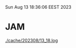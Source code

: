 Sun Aug 13 18:36:06 EEST 2023
# JAM
<a href='./cache/202308/13_18.log'>./cache/202308/13_18.log</a>
